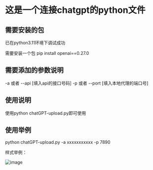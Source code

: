 # 这是一个连接chatgpt的python文件

## 需要安装的包

已在python3.11环境下调试成功

需要安装一个包   pip install openai==0.27.0

## 需要添加的参数说明

-a 或者 --api [填入api的接口号码]
-p 或者 --port [填入本地代理的端口号]


## 使用说明

使用python chatGPT-upload.py即可使用

## 使用举例
python chatGPT-upload.py -a xxxxxxxxxxx -p 7890




样式举例：

![image](https://user-images.githubusercontent.com/49487401/223637098-b7153239-8b1a-4684-a1c5-21aed9d8c3fe.png)
